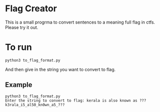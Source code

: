 # Flag Creator
This is a small progrma to convert sentences to a meaning full flag in ctfs. Please try it out.

# To run
```
python3 to_flag_format.py
```
And then give in the string you want to convert to flag.

## Example
```
python3 to_flag_format.py
Enter the string to convert to flag: kerala is also known as ???
k3rala_i5_al50_kn0wn_a5_???
```
